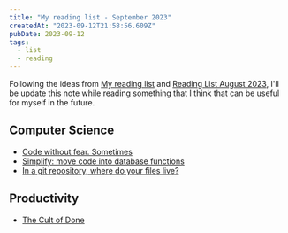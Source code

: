```yaml
---
title: "My reading list - September 2023"
createdAt: "2023-09-12T21:58:56.609Z"
pubDate: 2023-09-12
tags:
  - list
  - reading
---
```


Following the ideas from [My reading list](https://samueldurantes.github.io/blog/post/my-reading-list) and [Reading List August 2023](https://poorlydefinedbehaviour.github.io/posts/reading_list_august_2023/),
I'll be update this note while reading something that I think that can be useful for myself in the future.

## Computer Science

- [Code without fear. Sometimes](https://reasoning.page/2023/09/12/code-without-fear-sometimes/)
- [Simplify: move code into database functions](https://sive.rs/pg)
- [In a git repository, where do your files live?](https://jvns.ca/blog/2023/09/14/in-a-git-repository--where-do-your-files-live-/)

## Productivity

- [The Cult of Done](https://www.youtube.com/watch?v=bJQj1uKtnus)
